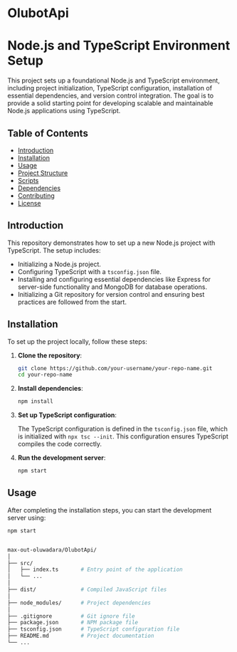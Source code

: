 # OlubotApi

# Node.js and TypeScript Environment Setup

This project sets up a foundational Node.js and TypeScript environment, including project initialization, TypeScript configuration, installation of essential dependencies, and version control integration. The goal is to provide a solid starting point for developing scalable and maintainable Node.js applications using TypeScript.

## Table of Contents

- [Introduction](#introduction)
- [Installation](#installation)
- [Usage](#usage)
- [Project Structure](#project-structure)
- [Scripts](#scripts)
- [Dependencies](#dependencies)
- [Contributing](#contributing)
- [License](#license)

## Introduction

This repository demonstrates how to set up a new Node.js project with TypeScript. The setup includes:
- Initializing a Node.js project.
- Configuring TypeScript with a `tsconfig.json` file.
- Installing and configuring essential dependencies like Express for server-side functionality and MongoDB for database operations.
- Initializing a Git repository for version control and ensuring best practices are followed from the start.

## Installation

To set up the project locally, follow these steps:

1. **Clone the repository**:

    ```sh
    git clone https://github.com/your-username/your-repo-name.git
    cd your-repo-name
    ```

2. **Install dependencies**:

    ```sh
    npm install
    ```

3. **Set up TypeScript configuration**:

    The TypeScript configuration is defined in the `tsconfig.json` file, which is initialized with `npx tsc --init`. This configuration ensures TypeScript compiles the code correctly.

4. **Run the development server**:

    ```sh
    npm start
    ```

## Usage

After completing the installation steps, you can start the development server using:

```sh
npm start


max-out-oluwadara/OlubotApi/
│
├── src/
│   ├── index.ts       # Entry point of the application
│   └── ...
│
├── dist/              # Compiled JavaScript files
│
├── node_modules/      # Project dependencies
│
├── .gitignore         # Git ignore file
├── package.json       # NPM package file
├── tsconfig.json      # TypeScript configuration file
├── README.md          # Project documentation
└── ...
